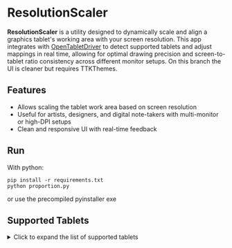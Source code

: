 # ResolutionScaler

**ResolutionScaler** is a utility designed to dynamically scale and align a graphics tablet's working area with your screen resolution. This app integrates with [OpenTabletDriver](https://github.com/OpenTabletDriver/OpenTabletDriver) to detect supported tablets and adjust mappings in real time, allowing for optimal drawing precision and screen-to-tablet ratio consistency across different monitor setups. On this branch the UI is cleaner but requires TTKThemes.

## Features

- Allows scaling the tablet work area based on screen resolution
- Useful for artists, designers, and digital note-takers with multi-monitor or high-DPI setups
- Clean and responsive UI with real-time feedback

## Run
With python:
```
pip install -r requirements.txt
python proportion.py
```
or use the precompiled pyinstaller exe

## Supported Tablets

<details>
<summary>Click to expand the list of supported tablets</summary>

- Acepen AP1060 (254mm / 152mm)
- Acepen AP906 (230mm / 132mm)
- Adesso Cybertablet K8
- Artisul A1201
- Artisul AP604
- Artisul D16 Pro
- Artisul M0610 Pro
- FlooGoo FMA100
- Gaomon 1060 Pro
- Gaomon GM116HD
- Gaomon GM156HD
- Gaomon M106K Pro
- Gaomon M106K
- Gaomon M10K Pro
- Gaomon M10K
- Gaomon M1220
- Gaomon M1230
- Gaomon M6
- Gaomon M8 (Variant 2)
- Gaomon M8
- Gaomon PD1161
- Gaomon PD156 Pro
- Gaomon PD1560
- Gaomon PD1561
- Gaomon PD2200
- Gaomon S56K
- Gaomon S620
- Gaomon S630
- Gaomon S830
- Genius G-Pen 560
- Genius i405x
- Genius i608x
- Huion 1060 Plus
- Huion 420
- Huion G10T
- Huion G930L
- Huion GC610
- Huion GT-156HD V2
- Huion GT-220 V2
- Huion GT-221 Pro
- Huion GT-221
- Huion H1060P
- Huion H1061P
- Huion H1161
- Huion H320M
- Huion H420
- Huion H420X
- Huion H430P
- Huion H580X
- Huion H610 Pro V2
- Huion H610 Pro V3
- Huion H610 Pro
- Huion H610X
- Huion H640P
- Huion H641P
- Huion H642
- Huion H690
- Huion H950P
- Huion H951P
- Huion HC16
- Huion HS610
- Huion HS611
- Huion HS64
- Huion HS95
- Huion Kamvas 12
- Huion Kamvas 13 (Gen 3)
- Huion Kamvas 13
- Huion Kamvas 16 (2021)
- Huion Kamvas 16
- Huion Kamvas 20
- Huion Kamvas 22 Plus
- Huion Kamvas 22
- Huion Kamvas 24 Plus
- Huion Kamvas Pro 12
- Huion Kamvas Pro 13 (2.5k)
- Huion Kamvas Pro 13
- Huion Kamvas Pro 16 (2.5k)
- Huion Kamvas Pro 16 (4k)
- Huion Kamvas Pro 16 Plus (4k)
- Huion Kamvas Pro 16
- Huion Kamvas Pro 19 (4K)
- Huion Kamvas Pro 20
- Huion Kamvas Pro 22 (2019)
- Huion Kamvas Pro 24 (4K)
- Huion Kamvas Pro 24
- Huion New 1060 Plus (2048)
- Huion New 1060 Plus
- Huion Q11K V2
- Huion Q11K
- Huion Q620M
- Huion Q630M
- Huion RDS-160
- Huion RTE-100
- Huion RTM-500
- Huion RTP-700
- Huion WH1409 V2 (Variant 2)
- Huion WH1409 V2
- Huion WH1409
- KENTING K5540
- LifeTec LT9570
- Monoprice 10594
- Monoprice MP1060-HA60
- Parblo A609
- Parblo A610 Pro
- Parblo A610
- Parblo A640 V2
- Parblo A640
- Parblo Intangbo M
- Parblo Intangbo S
- Parblo Ninos M
- Parblo Ninos N4
- Parblo Ninos N7
- Parblo Ninos N7B
- Parblo Ninos S
- RobotPen T9A
- Trust Flex Design Tablet
- Turcom TS-6580
- UC-Logic 1060N
- UC-Logic PF1209
- UGEE M708 V2
- UGEE M708
- UGEE M808
- UGEE M908
- UGEE S1060
- UGEE S640
- UGEE U1200
- UGEE U1600
- VEIKK A15 Pro
- VEIKK A15 V2
- VEIKK A15
- VEIKK A30 V2
- VEIKK A30
- VEIKK A50 (Variant 2)
- VEIKK A50
- VEIKK S640 V2
- VEIKK S640
- VEIKK VK1060
- VEIKK VK1060PRO
- VEIKK VK430 V2
- VEIKK VK430
- VEIKK VK640
- VEIKK Voila (VO1060)
- ViewSonic Woodpad PF0730
- ViewSonic Woodpad PF1030
- Wacom CTC-4110WL
- Wacom CTC-6110WL
- Wacom CTE-430
- Wacom CTE-440
- Wacom CTE-450
- Wacom CTE-460
- Wacom CTE-630
- Wacom CTE-640
- Wacom CTE-650
- Wacom CTE-660
- Wacom CTF-430
- Wacom CTH-300
- Wacom CTH-301
- Wacom CTH-460
- Wacom CTH-461
- Wacom CTH-470
- Wacom CTH-480
- Wacom CTH-490
- Wacom CTH-661
- Wacom CTH-670
- Wacom CTH-680
- Wacom CTH-690
- Wacom CTL-4100
- Wacom CTL-4100WL
- Wacom CTL-460
- Wacom CTL-470
- Wacom CTL-471
- Wacom CTL-472
- Wacom CTL-480
- Wacom CTL-490
- Wacom CTL-6100
- Wacom CTL-6100WL
- Wacom CTL-671
- Wacom CTL-672
- Wacom CTL-680
- Wacom CTL-690
- Wacom DTC-133
- Wacom DTH-1320
- Wacom Movink 13 (DTH-135)
- Wacom Cintiq Pro 27 (DTH-271)
- Wacom Cintiq 13HD (DTK-1300)
- Wacom Cintiq 16 (DTK1660)
- Wacom Cintiq 22HD (DTK-2200)
- Wacom Cintiq 12WX (DTZ-1200W)
- Wacom ET-0405-U
- Wacom ET-0405A-U
- Wacom FT-0405-U
- Wacom GD-0405-U
- Wacom GD-0608-U
- Wacom GD-0912-U
- Wacom GD-1212-U
- Wacom GD-1218-U
- Wacom MTE-450
- Wacom PTH-450
- Wacom PTH-451
- Wacom PTH-460
- Wacom PTH-650
- Wacom PTH-651
- Wacom PTH-660
- Wacom PTH-850
- Wacom PTH-851
- Wacom PTH-860
- Wacom PTK-1240
- Wacom PTK-440
- Wacom PTK-450
- Wacom PTK-540WL
- Wacom PTK-640
- Wacom PTK-650
- Wacom PTK-840
- Wacom PTU-600U
- Wacom PTZ-1230
- Wacom PTZ-1231W
- Wacom PTZ-430
- Wacom PTZ-431W
- Wacom PTZ-630
- Wacom PTZ-631W
- Wacom PTZ-930
- Wacom XD-0405-U
- Wacom XD-0608-U
- Wacom XD-0912-U
- Wacom XD-1212-U
- Wacom XD-1218-U
- Waltop Slim Tablet 5.8"
- XenceLabs Pen Tablet Medium
- XenceLabs Pen Tablet Small
- XENX P1-640
- XENX P3-1060
- XENX X1-640
- XP-Pen Artist 10 (2nd Gen)
- XP-Pen Artist 10S
- XP-Pen Artist 12 (2nd Gen)
- XP-Pen Artist 12 Pro
- XP-Pen Artist 12
- XP-Pen Artist 13 (2nd Gen)
- XP-Pen Artist 13.3 Pro
- XP-Pen Artist 13.3
- XP-Pen Artist 15.6 Pro
- XP-Pen Artist 15.6
- XP-Pen Artist 16 (2nd Gen)
- XP-Pen Artist 16 Pro
- XP-Pen Artist 16
- XP-Pen Artist 22 (2nd Gen)
- XP-Pen Artist 22HD
- XP-Pen Artist 24 Pro
- XP-Pen Artist 24
- XP-Pen Artist Pro 16 (Gen2)
- XP-Pen Artist Pro 16TP
- XP-Pen CT1060
- XP-Pen CT430
- XP-Pen CT640
- XP-Pen Deco 01 V2 (Variant 2)
- XP-Pen Deco 01 V2
- XP-Pen Deco 01 V3
- XP-Pen Deco 01
- XP-Pen Deco 02
- XP-Pen Deco 03
- XP-Pen Deco L
- XP-Pen Deco M
- XP-Pen Deco mini4
- XP-Pen Deco mini7 V2
- XP-Pen Deco mini7
- XP-Pen Deco Pro LW Gen2
- XP-Pen Deco Pro Medium
- XP-Pen Deco Pro Small
- XP-Pen Deco Pro SW
- XP-Pen Deco Pro XLW Gen2
- XP-Pen Innovator 16
- XP-Pen Star 02
- XP-Pen Star 03 Pro
- XP-Pen Star 03
- XP-Pen Star 05 V3
- XP-Pen Star 06
- XP-Pen Star 06C
- XP-Pen Star G430
- XP-Pen Star G430S V2
- XP-Pen Star G430S (101.6mm / 76.2mm)
- XP-Pen Star G540 Pro
- XP-Pen Star G540
- XP-Pen Star G640 (Variant 2)
- XP-Pen Star G640
- XP-Pen Star G640S
- XP-Pen Star G960
- XP-Pen Star G960S Plus
- XP-Pen Star G960S
